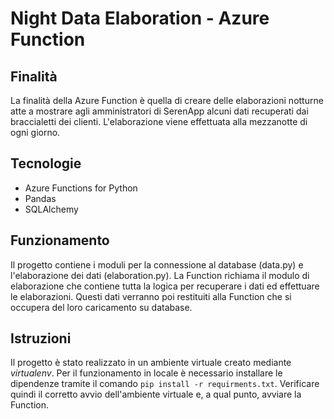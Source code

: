 # Night Data Elaboration - Azure Function
## Finalità
La finalità della Azure Function è quella di creare delle elaborazioni notturne atte a mostrare agli amministratori di SerenApp alcuni dati recuperati dai braccialetti dei clienti. L'elaborazione viene effettuata alla mezzanotte di ogni giorno.
## Tecnologie
- Azure Functions for Python
- Pandas
- SQLAlchemy
## Funzionamento
Il progetto contiene i moduli per la connessione al database (data.py) e l'elaborazione dei dati (elaboration.py).
La Function richiama il modulo di elaborazione che contiene tutta la logica per recuperare i dati ed effettuare le elaborazioni. Questi dati verranno poi restituiti alla Function che si occupera del loro caricamento su database.
## Istruzioni
Il progetto è stato realizzato in un ambiente virtuale creato mediante *virtualenv*. Per il funzionamento in locale è necessario installare le dipendenze tramite il comando `pip install -r requirments.txt`. Verificare quindi il corretto avvio dell'ambiente virtuale e, a qual punto, avviare la Function.
